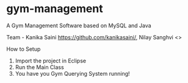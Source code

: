 # gym-management
A Gym Management Software based on MySQL and Java

Team - Kanika Saini <https://github.com/kanikasaini/>, Nilay Sanghvi <>

How to Setup
1) Import the project in Eclipse
2) Run the Main Class
3) You have you Gym Querying System running!
